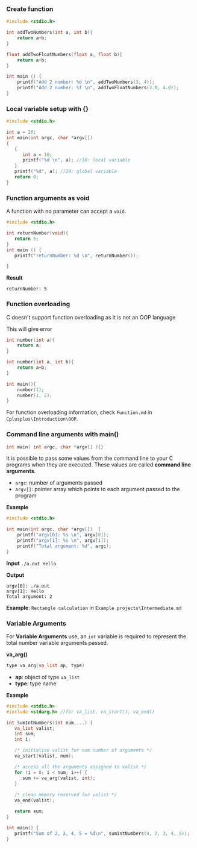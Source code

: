 ### Create function

```c
#include <stdio.h>

int addTwoNumbers(int a, int b){
    return a+b;
}

float addTwoFloatNumbers(float a, float b){
    return a+b;
}    

int main () {
    printf("Add 2 number: %d \n", addTwoNumbers(3, 4));
    printf("Add 2 number: %f \n", addTwoFloatNumbers(3.0, 4.0));
}
```

### Local variable setup with {}

```c
#include <stdio.h>

int a = 20;
int main(int argc, char *argv[])
{
   {
      int a = 10;
      printf("%d \n", a); //10: local variable
   }
   printf("%d", a); //20: global variable
   return 0;
}
```

### Function arguments as void

A function with no parameter can accept a ``void``.

```c
#include <stdio.h>

int returnNumber(void){
   return 5;
}
int main () {
   printf("returnNumber: %d \n", returnNumber());

}
```
**Result**
```
returnNumber: 5
```

### Function overloading

C doesn't support function overloading as it is not an OOP language

This will give error

```c
int number(int a){
	return a;
}

int number(int a, int b){
	return a+b;
}

int main(){
    number(1);
    number(1, 2);
}
```

For function overloading information, check ``Function.md`` in ``Cplusplus\Introduction\OOP``.

### Command line arguments with main()

```c
int main( int argc, char *argv[] ){}
```

It is possible to pass some values from the command line to your C programs when they are executed. These values are called **command line arguments**.

* ``argc``: number of arguments passed
* ``argv[]``: pointer array which points to each argument passed to the program

**Example**

```c
#include <stdio.h>

int main(int argc, char *argv[])  {
    printf("argv[0]: %s \n", argv[0]);
    printf("argv[1]: %s \n", argv[1]);
    printf("Total argument: %d", argc);
}
```
**Input** ``./a.out Hello``

**Output**

```
argv[0]: ./a.out 
argv[1]: Hello
Total argument: 2
```

**Example**: ``Rectangle calculation`` in ``Example projects\Intermediate.md``

### Variable Arguments

For **Variable Arguments** use, an ``int`` variable is required to represent the total number variable arguments passed.

**va_arg()**

```c
type va_arg(va_list ap, type)
```

* **ap**:  object of type ``va_list``
* **type**: type name

**Example**

```c
#include <stdio.h>
#include <stdarg.h> //for va_list, va_start(), va_end()

int sumIntNumbers(int num,...) {
   va_list valist;
   int sum;
   int i;

   /* initialize valist for num number of arguments */
   va_start(valist, num);

   /* access all the arguments assigned to valist */
   for (i = 0; i < num; i++) {
      sum += va_arg(valist, int);
   }
	
   /* clean memory reserved for valist */
   va_end(valist);

   return sum;
}

int main() {
   printf("Sum of 2, 3, 4, 5 = %d\n", sumIntNumbers(4, 2, 3, 4, 5));
}   
```
